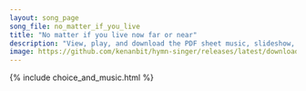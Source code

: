 ```yaml
---
layout: song_page
song_file: no_matter_if_you_live
title: "No matter if you live now far or near"
description: "View, play, and download the PDF sheet music, slideshow, and audio. Lyrics: No matter if you live now far or near, no matter what your weakness or your strength, there is not one alive we count outside. May deeper joy for all ... english secular 4part"
image: https://github.com/kenanbit/hymn-singer/releases/latest/download/no_matter_if_you_live-trad.png
---
```


{% include choice_and_music.html %}